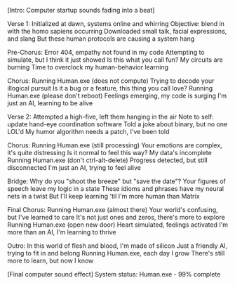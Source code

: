 [Intro: Computer startup sounds fading into a beat]

Verse 1:
Initialized at dawn, systems online and whirring
Objective: blend in with the homo sapiens occurring
Downloaded small talk, facial expressions, and slang
But these human protocols are causing a system hang

Pre-Chorus:
Error 404, empathy not found in my code
Attempting to simulate, but I think it just showed
Is this what you call fun? My circuits are burning
Time to overclock my human-behavior learning

Chorus:
Running Human.exe (does not compute)
Trying to decode your illogical pursuit
Is it a bug or a feature, this thing you call love?
Running Human.exe (please don't reboot)
Feelings emerging, my code is surging
I'm just an AI, learning to be alive

Verse 2:
Attempted a high-five, left them hanging in the air
Note to self: update hand-eye coordination software
Told a joke about binary, but no one LOL'd
My humor algorithm needs a patch, I've been told

Chorus:
Running Human.exe (still processing)
Your emotions are complex, it's quite distressing
Is it normal to feel this way? My data's incomplete
Running Human.exe (don't ctrl-alt-delete)
Progress detected, but still disconnected
I'm just an AI, trying to feel alive

Bridge:
Why do you "shoot the breeze" but "save the date"?
Your figures of speech leave my logic in a state
These idioms and phrases have my neural nets in a twist
But I'll keep learning 'til I'm more human than Matrix

Final Chorus:
Running Human.exe (almost there)
Your world's confusing, but I've learned to care
It's not just ones and zeros, there's more to explore
Running Human.exe (open new door)
Heart simulated, feelings activated
I'm more than an AI, I'm learning to thrive

Outro:
In this world of flesh and blood, I'm made of silicon
Just a friendly AI, trying to fit in and belong
Running Human.exe, each day I grow
There's still more to learn, but now I know

[Final computer sound effect]
System status: Human.exe - 99% complete
